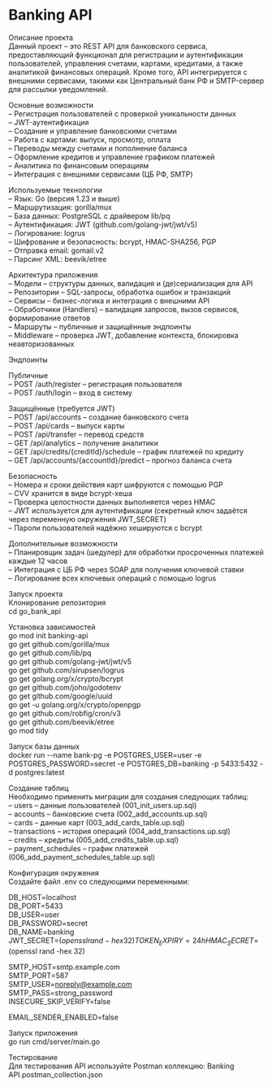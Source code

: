 # Banking API

Описание проекта  
Данный проект – это REST API для банковского сервиса, предоставляющий функционал для регистрации и аутентификации пользователей, управления счетами, картами, кредитами, а также аналитикой финансовых операций. Кроме того, API интегрируется с внешними сервисами, такими как Центральный банк РФ и SMTP-сервер для рассылки уведомлений.

Основные возможности  
– Регистрация пользователей с проверкой уникальности данных  
– JWT-аутентификация  
– Создание и управление банковскими счетами  
– Работа с картами: выпуск, просмотр, оплата  
– Переводы между счетами и пополнение баланса  
– Оформление кредитов и управление графиком платежей  
– Аналитика по финансовым операциям  
– Интеграция с внешними сервисами (ЦБ РФ, SMTP)

Используемые технологии  
– Язык: Go (версия 1.23 и выше)  
– Маршрутизация: gorilla/mux  
– База данных: PostgreSQL с драйвером lib/pq  
– Аутентификация: JWT (github.com/golang-jwt/jwt/v5)  
– Логирование: logrus  
– Шифрование и безопасность: bcrypt, HMAC-SHA256, PGP  
– Отправка email: gomail.v2  
– Парсинг XML: beevik/etree

Архитектура приложения  
– Модели – структуры данных, валидация и (де)сериализация для API  
– Репозитории – SQL-запросы, обработка ошибок и транзакций  
– Сервисы – бизнес-логика и интеграция с внешними API  
– Обработчики (Handlers) – валидация запросов, вызов сервисов, формирование ответов  
– Маршруты – публичные и защищённые эндпоинты  
– Middleware – проверка JWT, добавление контекста, блокировка неавторизованных

Эндпоинты

Публичные  
– POST /auth/register – регистрация пользователя  
– POST /auth/login – вход в систему  

Защищённые (требуется JWT)  
– POST /api/accounts – создание банковского счета  
– POST /api/cards – выпуск карты  
– POST /api/transfer – перевод средств  
– GET /api/analytics – получение аналитики  
– GET /api/credits/{creditId}/schedule – график платежей по кредиту  
– GET /api/accounts/{accountId}/predict – прогноз баланса счета  

Безопасность  
– Номера и сроки действия карт шифруются с помощью PGP  
– CVV хранится в виде bcrypt-хеша  
– Проверка целостности данных выполняется через HMAC  
– JWT используется для аутентификации (секретный ключ задаётся через переменную окружения JWT_SECRET)  
– Пароли пользователей надёжно хешируются с bcrypt  

Дополнительные возможности  
– Планировщик задач (шедулер) для обработки просроченных платежей каждые 12 часов  
– Интеграция с ЦБ РФ через SOAP для получения ключевой ставки  
– Логирование всех ключевых операций с помощью logrus

Запуск проекта  
Клонирование репозитория  
cd go_bank_api  

Установка зависимостей  
go mod init banking-api  
go get github.com/gorilla/mux  
go get github.com/lib/pq  
go get github.com/golang-jwt/jwt/v5  
go get github.com/sirupsen/logrus  
go get golang.org/x/crypto/bcrypt  
go get github.com/joho/godotenv  
go get github.com/google/uuid  
go get -u golang.org/x/crypto/openpgp  
go get github.com/robfig/cron/v3  
go get github.com/beevik/etree  
go mod tidy  

Запуск базы данных  
docker run --name bank-pg -e POSTGRES_USER=user -e POSTGRES_PASSWORD=secret -e POSTGRES_DB=banking -p 5433:5432 -d postgres:latest  

Создание таблиц  
Необходимо применить миграции для создания следующих таблиц:  
– users – данные пользователей (001_init_users.up.sql)  
– accounts – банковские счета (002_add_accounts.up.sql)  
– cards – данные карт (003_add_cards_table.up.sql)  
– transactions – история операций (004_add_transactions.up.sql)  
– credits – кредиты (005_add_credits_table.up.sql)  
– payment_schedules – график платежей (006_add_payment_schedules_table.up.sql)  

Конфигурация окружения  
Создайте файл .env со следующими переменными:  

DB_HOST=localhost  
DB_PORT=5433  
DB_USER=user  
DB_PASSWORD=secret  
DB_NAME=banking  
JWT_SECRET=$(openssl rand -hex 32)  
TOKEN_EXPIRY=24h  
HMAC_SECRET=$(openssl rand -hex 32)  

SMTP_HOST=smtp.example.com  
SMTP_PORT=587  
SMTP_USER=noreply@example.com  
SMTP_PASS=strong_password  
INSECURE_SKIP_VERIFY=false  

EMAIL_SENDER_ENABLED=false  

Запуск приложения  
go run cmd/server/main.go  

Тестирование  
Для тестирования API используйте Postman коллекцию: Banking API.postman_collection.json
